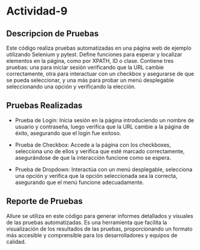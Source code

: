 # Actividad-9

## Descripcion de Pruebas

Este código realiza pruebas automatizadas en una página web de ejemplo utilizando Selenium y pytest. Define funciones para esperar y localizar elementos en la página, como por XPATH, ID o clase. Contiene tres pruebas: una para iniciar sesión verificando que la URL cambie correctamente, otra para interactuar con un checkbox y asegurarse de que se pueda seleccionar, y una más para probar un menú desplegable seleccionando una opción y verificando la elección.

## Pruebas Realizadas

* Prueba de Login: Inicia sesión en la página introduciendo un nombre de usuario y contraseña, luego verifica que la URL cambie a la página de éxito, asegurando que el login fue exitoso.

* Prueba de Checkbox: Accede a la página con los checkboxes, selecciona uno de ellos y verifica que esté marcado correctamente, asegurándose de que la interacción funcione como se espera.

* Prueba de Dropdown: Interactúa con un menú desplegable, selecciona una opción y verifica que la opción seleccionada sea la correcta, asegurando que el menú funcione adecuadamente.

## Reporte de Pruebas

Allure se utiliza en este código para generar informes detallados y visuales de las pruebas automatizadas. Es una herramienta que facilita la visualización de los resultados de las pruebas, proporcionando un formato más accesible y comprensible para los desarrolladores y equipos de calidad.
